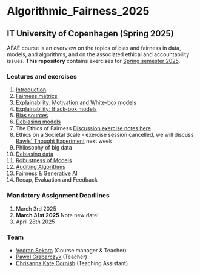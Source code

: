 # Algorithmic_Fairness_2025

## IT University of Copenhagen (Spring 2025)

AFAE course is an overview on the topics of bias and fairness in data, models, and algorithms, and on the associated ethical and accountability issues. **This repository** contains exercises for [Spring semester 2025](https://learnit.itu.dk/course/view.php?id=3024271).

### Lectures and exercises

1. [Introduction](https://github.com/Xannadoo/Algorithmic_Fairness_2025/tree/main/01_Introduction)
2. [Fairness metrics](https://github.com/Xannadoo/Algorithmic_Fairness_2025/tree/main/02_Fairness_Metrics)
3. [Explainability: Motivation and White-box models](https://github.com/Xannadoo/Algorithmic_Fairness_2025/tree/main/03_Explainability_1)
4. [Explainability: Black-box models](https://github.com/Xannadoo/Algorithmic_Fairness_2025/tree/main/04_Explainability_2)
5. [Bias sources](https://github.com/Xannadoo/Algorithmic_Fairness_2025/tree/main/05_Bias_Sources)
6. [Debiasing models](https://github.com/Xannadoo/Algorithmic_Fairness_2025/tree/main/06_Debias_Models)
7. The Ethics of Fairness [Discussion exercise notes here](https://docs.google.com/document/d/1zwyWsxh0-_fnMSvsD8DCsszS27zOABfPf5agJEotVAY/edit?usp=sharing)
8. Ethics on a Societal Scale - exercise session cancelled, we will discuss [Rawls' Thought Experiment](https://docs.google.com/document/d/1_4PSuonqEYxboi0fD1Zxuaj__e90lGXVYUH2ait-DSw/edit?usp=sharing) next week
9. Philosophy of big data
10. [Debiasing data](https://github.com/Xannadoo/Algorithmic_Fairness_2025/tree/main/10_Debias_Data)
11. [Robustness of Models](https://github.com/Xannadoo/Algorithmic_Fairness_2025/tree/main/11_Robustness)
12. [Auditing Algorithms](https://github.com/Xannadoo/Algorithmic_Fairness_2025/tree/main/12_Auditing)
13. [Fairness & Generative AI](https://github.com/Xannadoo/Algorithmic_Fairness_2025/tree/main/13_Fairness_GenAI)
14. Recap, Evaluation and Feedback

### Mandatory Assignment Deadlines

1. March 3rd 2025
2. **March 31st 2025** Note new date!
3. April 28th 2025

### Team

* [Vedran Sekara](mailto:vsek@itu.dk) (Course manager & Teacher)
* [Pawel Grabarczyk](mailto:pawg@itu.dk) (Teacher)
* [Chrisanna Kate Cornish](mailto:ccor@itu.dk) (Teaching Assistant)
